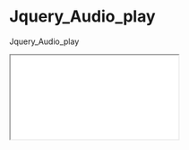 # Jquery_Audio_play
Jquery_Audio_play
<iframe src="manual.pdf" style="max-width: 100% height: 500px"></iframe>